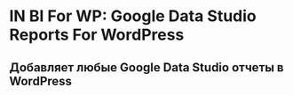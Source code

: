 # IN BI For WP: Google Data Studio Reports For WordPress
## Добавляет любые Google Data Studio отчеты в WordPress

